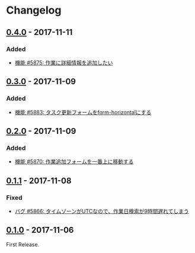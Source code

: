# Changelog

## [0.4.0](https://github.com/u6k/task-focus/releases/tag/0.4.0) - 2017-11-11

### Added

- [機能 #5875: 作業に詳細情報を追加したい](https://redmine.u6k.me/issues/5875)

## [0.3.0](https://github.com/u6k/task-focus/releases/tag/0.3.0) - 2017-11-09

### Added

- [機能 #5883: タスク更新フォームをform-horizontalにする](https://redmine.u6k.me/issues/5883)

## [0.2.0](https://github.com/u6k/task-focus/releases/tag/0.2.0) - 2017-11-09

### Added

- [機能 #5870: 作業追加フォームを一番上に移動する](https://redmine.u6k.me/issues/5870)

## [0.1.1](https://github.com/u6k/task-focus/releases/tag/0.1.1) - 2017-11-08

### Fixed

- [バグ #5866: タイムゾーンがUTCなので、作業日検索が9時間遅れてしまう](https://redmine.u6k.me/issues/5866)

## [0.1.0](https://github.com/u6k/task-focus/releases/tag/0.1.0) - 2017-11-06

First Release.
